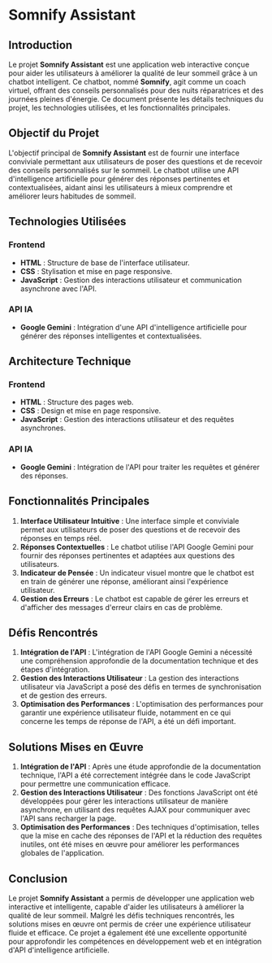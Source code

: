 # Somnify Assistant

## Introduction

Le projet **Somnify Assistant** est une application web interactive conçue pour aider les utilisateurs à améliorer la qualité de leur sommeil grâce à un chatbot intelligent. Ce chatbot, nommé **Somnify**, agit comme un coach virtuel, offrant des conseils personnalisés pour des nuits réparatrices et des journées pleines d'énergie. Ce document présente les détails techniques du projet, les technologies utilisées, et les fonctionnalités principales.

## Objectif du Projet

L'objectif principal de **Somnify Assistant** est de fournir une interface conviviale permettant aux utilisateurs de poser des questions et de recevoir des conseils personnalisés sur le sommeil. Le chatbot utilise une API d'intelligence artificielle pour générer des réponses pertinentes et contextualisées, aidant ainsi les utilisateurs à mieux comprendre et améliorer leurs habitudes de sommeil.

## Technologies Utilisées

### Frontend
- **HTML** : Structure de base de l'interface utilisateur.
- **CSS** : Stylisation et mise en page responsive.
- **JavaScript** : Gestion des interactions utilisateur et communication asynchrone avec l'API.

### API IA
- **Google Gemini** : Intégration d'une API d'intelligence artificielle pour générer des réponses intelligentes et contextualisées.

## Architecture Technique

### Frontend
- **HTML** : Structure des pages web.
- **CSS** : Design et mise en page responsive.
- **JavaScript** : Gestion des interactions utilisateur et des requêtes asynchrones.

### API IA
- **Google Gemini** : Intégration de l'API pour traiter les requêtes et générer des réponses.

## Fonctionnalités Principales

1. **Interface Utilisateur Intuitive** : Une interface simple et conviviale permet aux utilisateurs de poser des questions et de recevoir des réponses en temps réel.
2. **Réponses Contextuelles** : Le chatbot utilise l'API Google Gemini pour fournir des réponses pertinentes et adaptées aux questions des utilisateurs.
3. **Indicateur de Pensée** : Un indicateur visuel montre que le chatbot est en train de générer une réponse, améliorant ainsi l'expérience utilisateur.
4. **Gestion des Erreurs** : Le chatbot est capable de gérer les erreurs et d'afficher des messages d'erreur clairs en cas de problème.

## Défis Rencontrés

1. **Intégration de l'API** : L'intégration de l'API Google Gemini a nécessité une compréhension approfondie de la documentation technique et des étapes d'intégration.
2. **Gestion des Interactions Utilisateur** : La gestion des interactions utilisateur via JavaScript a posé des défis en termes de synchronisation et de gestion des erreurs.
3. **Optimisation des Performances** : L'optimisation des performances pour garantir une expérience utilisateur fluide, notamment en ce qui concerne les temps de réponse de l'API, a été un défi important.

## Solutions Mises en Œuvre

1. **Intégration de l'API** : Après une étude approfondie de la documentation technique, l'API a été correctement intégrée dans le code JavaScript pour permettre une communication efficace.
2. **Gestion des Interactions Utilisateur** : Des fonctions JavaScript ont été développées pour gérer les interactions utilisateur de manière asynchrone, en utilisant des requêtes AJAX pour communiquer avec l'API sans recharger la page.
3. **Optimisation des Performances** : Des techniques d'optimisation, telles que la mise en cache des réponses de l'API et la réduction des requêtes inutiles, ont été mises en œuvre pour améliorer les performances globales de l'application.

## Conclusion

Le projet **Somnify Assistant** a permis de développer une application web interactive et intelligente, capable d'aider les utilisateurs à améliorer la qualité de leur sommeil. Malgré les défis techniques rencontrés, les solutions mises en œuvre ont permis de créer une expérience utilisateur fluide et efficace. Ce projet a également été une excellente opportunité pour approfondir les compétences en développement web et en intégration d'API d'intelligence artificielle.